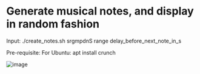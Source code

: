 # Generate musical notes, and display in random fashion

Input:
./create_notes.sh srgmpdnS range delay_before_next_note_in_s

Pre-requisite:
For Ubuntu:
apt install crunch

![image](https://github.com/shrishail-talukar/music/assets/7954717/42281476-96fd-4b29-92c5-f73c885734f3)

